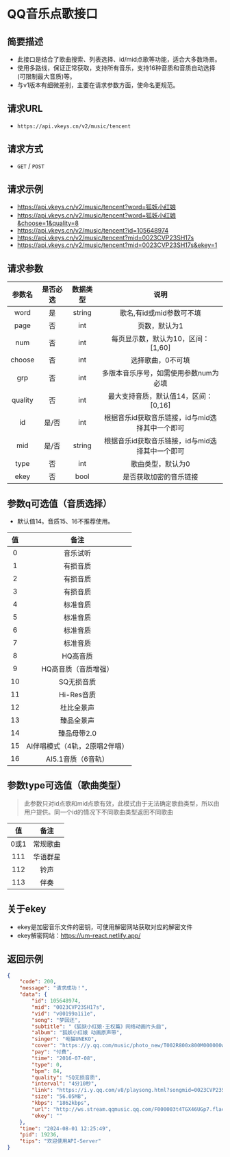 # QQ音乐点歌接口

## 简要描述
- 此接口是结合了歌曲搜索、列表选择、id/mid点歌等功能，适合大多数场景。
- 使用多路线，保证正常获取，支持所有音乐，支持16种音质和音质自动选择(可限制最大音质)等。
- 与v1版本有细微差别，主要在请求参数方面，使命名更规范。

## 请求URL
- `https://api.vkeys.cn/v2/music/tencent`
  
## 请求方式
- `GET` / `POST`

## 请求示例
- https://api.vkeys.cn/v2/music/tencent?word=狐妖小红娘
- https://api.vkeys.cn/v2/music/tencent?word=狐妖小红娘&choose=1&quality=8
- https://api.vkeys.cn/v2/music/tencent?id=105648974
- https://api.vkeys.cn/v2/music/tencent?mid=0023CVP23SH17s
- https://api.vkeys.cn/v2/music/tencent?mid=0023CVP23SH17s&ekey=1

## 请求参数

|   参数名    |  是否必选   |  数据类型   |             说明              |
|:--------:|:-------:|:-------:|:---------------------------:|
|   word   |    是    | string  |       歌名,有id或mid参数可不填       |
|   page   |    否    |   int   |           页数，默认为1           |
|   num    |    否    |   int   |    每页显示数，默认为10，区间：[1,60]    |
|  choose  |    否    |   int   |          选择歌曲，0不可填          |
|   grp    |    否    |   int   |    多版本音乐序号，如需使用参数num为必填     |
| quality  |    否    |   int   |   最大支持音质，默认值14，区间：[0,16]    |
|    id    |   是/否   |   int   | 根据音乐id获取音乐链接，id与mid选择其中一个即可 |
|   mid    |   是/否   | string  | 根据音乐id获取音乐链接，id与mid选择其中一个即可 |
|   type   |    否    |   int   |          歌曲类型，默认为0          |
|   ekey   |    否    |  bool   |         是否获取加密的音乐链接         |

## 参数q可选值（音质选择）
- 默认值14。音质15、16不推荐使用。

|  值   |         备注         |
|:----:|:------------------:|
|  0   |        音乐试听        |
|  1   |        有损音质        |
|  2   |        有损音质        |
|  3   |        有损音质        |
|  4   |        标准音质        |
|  5   |        标准音质        |
|  6   |        标准音质        |
|  7   |        标准音质        |
|  8   |       HQ高音质        |
|  9   |    HQ高音质（音质增强）  |
|  10  |       SQ无损音质       |
|  11  |      Hi-Res音质      |
|  12  |       杜比全景声        |
|  13  |       臻品全景声        |
|  14  |      臻品母带2.0       |
|  15  | AI伴唱模式（4轨，2原唱2伴唱）|
|  16  |    AI5.1音质（6音轨）    |

## 参数type可选值（歌曲类型）
>此参数只对id点歌和mid点歌有效，此模式由于无法确定歌曲类型，所以由用户提供。同一个id的情况下不同歌曲类型返回不同歌曲

|  值   |    备注    |
|:----:|:--------:|
| 0或1  |   常规歌曲   |
| 111  |   华语群星   |
| 112  |    铃声    |
| 113  |    伴奏    |

## 关于ekey
- ekey是加密音乐文件的密钥，可使用解密网站获取对应的解密文件
- ekey解密网站：https://um-react.netlify.app/


## 返回示例
``` json
{
    "code": 200,
    "message": "请求成功！",
    "data": {
        "id": 105648974,
        "mid": "0023CVP23SH17s",
        "vid": "v00199a1i1e",
        "song": "梦回还",
        "subtitle": "《狐妖小红娘·王权篇》网络动画片头曲",
        "album": "狐妖小红娘 动画原声带",
        "singer": "呦猫UNEKO",
        "cover": "https://y.qq.com/music/photo_new/T002R800x800M000000wd19g0wTd0d.jpg",
        "pay": "付费",
        "time": "2016-07-08",
        "type": 0,
        "bpm": 84,
        "quality": "SQ无损音质",
        "interval": "4分10秒",
        "link": "https://i.y.qq.com/v8/playsong.html?songmid=0023CVP23SH17s&type=0",
        "size": "56.05MB",
        "kbps": "1862kbps",
        "url": "http://ws.stream.qqmusic.qq.com/F000003t4TGX46UGp7.flac?guid=api.vkeys.cn&vkey=F052EA8F74368F9021DE77360BA46DD0F10BC87EA5749271DC4B1F50258B00C258FC2D95EEB95A516470289AC1A11FE56AF09877E8225816&uin=3503185131&fromtag=119114",
        "ekey": ""
    },
    "time": "2024-08-01 12:25:49",
    "pid": 19236,
    "tips": "欢迎使用API-Server"
}
```

